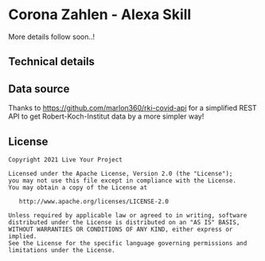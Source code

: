 Corona Zahlen - Alexa Skill
===========================

More details follow soon..!

## Technical details ##


## Data source ##

Thanks to https://github.com/marlon360/rki-covid-api for a simplified REST API to get Robert-Koch-Institut data by a more simpler way!

## License ##

```
Copyright 2021 Live Your Project

Licensed under the Apache License, Version 2.0 (the "License");
you may not use this file except in compliance with the License.
You may obtain a copy of the License at

   http://www.apache.org/licenses/LICENSE-2.0

Unless required by applicable law or agreed to in writing, software
distributed under the License is distributed on an "AS IS" BASIS,
WITHOUT WARRANTIES OR CONDITIONS OF ANY KIND, either express or implied.
See the License for the specific language governing permissions and
limitations under the License.
```
